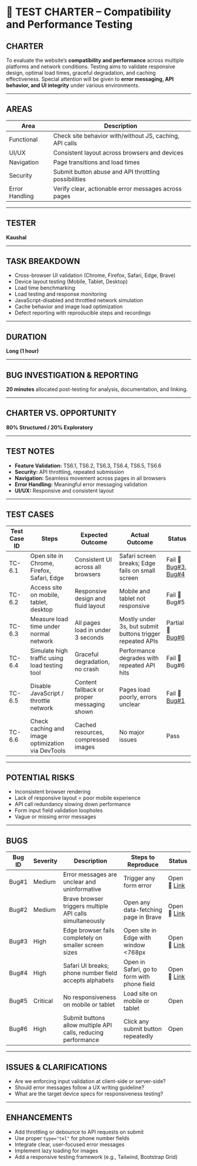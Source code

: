 # 🧪 TEST CHARTER – Compatibility and Performance Testing

## CHARTER
To evaluate the website’s **compatibility and performance** across multiple platforms and network conditions. Testing aims to validate responsive design, optimal load times, graceful degradation, and caching effectiveness. Special attention will be given to **error messaging, API behavior, and UI integrity** under various environments.

---

## AREAS

| Area          | Description                                                                 |
|---------------|-----------------------------------------------------------------------------|
| Functional    | Check site behavior with/without JS, caching, API calls                     |
| UI/UX         | Consistent layout across browsers and devices                               |
| Navigation    | Page transitions and load times                                              |
| Security      | Submit button abuse and API throttling possibilities                        |
| Error Handling| Verify clear, actionable error messages across pages                        |

---

## TESTER
**Kaushal**

---

## TASK BREAKDOWN

- Cross-browser UI validation (Chrome, Firefox, Safari, Edge, Brave)
- Device layout testing (Mobile, Tablet, Desktop)
- Load time benchmarking
- Load testing and response monitoring
- JavaScript-disabled and throttled network simulation
- Cache behavior and image load optimization
- Defect reporting with reproducible steps and recordings

---

## DURATION
**Long (1 hour)**

---

## BUG INVESTIGATION & REPORTING
**20 minutes** allocated post-testing for analysis, documentation, and linking.

---

## CHARTER VS. OPPORTUNITY
**80% Structured / 20% Exploratory**

---

## TEST NOTES

- **Feature Validation:** TS6.1, TS6.2, TS6.3, TS6.4, TS6.5, TS6.6  
- **Security:** API throttling, repeated submission  
- **Navigation:** Seamless movement across pages in all browsers  
- **Error Handling:** Meaningful error messaging validation  
- **UI/UX:** Responsive and consistent layout

---

## TEST CASES

| Test Case ID | Steps                                                                 | Expected Outcome                                              | Actual Outcome                                                 | Status     |
|--------------|-----------------------------------------------------------------------|----------------------------------------------------------------|----------------------------------------------------------------|------------|
| TC-6.1       | Open site in Chrome, Firefox, Safari, Edge                           | Consistent UI across all browsers                              | Safari screen breaks; Edge fails on small screen               | Fail 🔗 [Bug#3](https://jam.dev/c/1538b511-28b2-4e1c-955a-733367527115), [Bug#4](https://jam.dev/c/ab275f9f-4076-40d9-a807-d07cc7c7c439) |
| TC-6.2       | Access site on mobile, tablet, desktop                               | Responsive design and fluid layout                             | Mobile and tablet not responsive                               | Fail 🔗 Bug#5 |
| TC-6.3       | Measure load time under normal network                               | All pages load in under 3 seconds                              | Mostly under 3s, but submit buttons trigger repeated APIs      | Partial 🔗 [Bug#6](https://jam.dev/c/09a90076-27d6-4a71-be26-31f72dda8403) |
| TC-6.4       | Simulate high traffic using load testing tool                        | Graceful degradation, no crash                                 | Performance degrades with repeated API hits                    | Fail 🔗 Bug#6 |
| TC-6.5       | Disable JavaScript / throttle network                                | Content fallback or proper messaging shown                     | Pages load poorly, errors unclear                              | Fail 🔗 [Bug#1](https://jam.dev/c/e4972887-d69a-4741-99f5-adcb1330dc06) |
| TC-6.6       | Check caching and image optimization via DevTools                    | Cached resources, compressed images                            | No major issues                                                 | Pass       |

---

## POTENTIAL RISKS

- Inconsistent browser rendering
- Lack of responsive layout = poor mobile experience
- API call redundancy slowing down performance
- Form input field validation loopholes
- Vague or missing error messages

---

## BUGS

| Bug ID | Severity   | Description                                                                 | Steps to Reproduce                                                      | Status     |
|--------|------------|-----------------------------------------------------------------------------|-------------------------------------------------------------------------|------------|
| Bug#1  | Medium     | Error messages are unclear and uninformative                                | Trigger any form error                                                  | Open 🔗 [Link](https://jam.dev/c/e4972887-d69a-4741-99f5-adcb1330dc06) |
| Bug#2  | Medium     | Brave browser triggers multiple API calls simultaneously                    | Open any data-fetching page in Brave                                   | Open 🔗 [Link](https://jam.dev/c/09a90076-27d6-4a71-be26-31f72dda8403) |
| Bug#3  | High       | Edge browser fails completely on smaller screen sizes                        | Open site in Edge with window <768px                                   | Open 🔗 [Link](https://jam.dev/c/1538b511-28b2-4e1c-955a-733367527115) |
| Bug#4  | High       | Safari UI breaks; phone number field accepts alphabets                      | Open in Safari, go to form with phone field                            | Open 🔗 [Link](https://jam.dev/c/ab275f9f-4076-40d9-a807-d07cc7c7c439) |
| Bug#5  | Critical   | No responsiveness on mobile or tablet                                       | Load site on mobile or tablet                                          | Open       |
| Bug#6  | High       | Submit buttons allow multiple API calls, reducing performance               | Click any submit button repeatedly                                     | Open       |

---

## ISSUES & CLARIFICATIONS

- Are we enforcing input validation at client-side or server-side?
- Should error messages follow a UX writing guideline?
- What are the target device specs for responsiveness testing?

---

## ENHANCEMENTS

- Add throttling or debounce to API requests on submit
- Use proper `type="tel"` for phone number fields
- Integrate clear, user-focused error messages
- Implement lazy loading for images
- Add a responsive testing framework (e.g., Tailwind, Bootstrap Grid)

